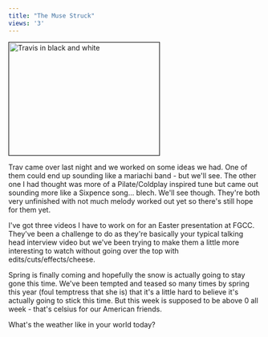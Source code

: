 ```yaml
---
title: "The Muse Struck"
views: '3'
---
```

<div><img alt="Travis in black and white" src="http://www.mennoboy.com/chris/archives/images/music/bandwtrav.jpg" width="300" height="225" border="1" /></div>
<p>Trav came over last night and we worked on some ideas we had.  One of them could end up sounding like a mariachi band - but we'll see.  The other one I had thought was more of a Pilate/Coldplay inspired tune but came out sounding more like a Sixpence song... blech.  We'll see though.  They're both very unfinished with not much melody worked out yet so there's still hope for them yet.</p>
<p>I've got three videos I have to work on for an Easter presentation at FGCC.  They've been a challenge to do as they're basically your typical talking head interview video but we've been trying to make them a little more interesting to watch without going over the top with edits/cuts/effects/cheese.</p>
<p>Spring is finally coming and hopefully the snow is actually going to stay gone this time.  We've been tempted and teased so many times by spring this year (foul temptress that she is) that it's a little hard to believe it's actually going to stick this time.  But this week is supposed to be above 0 all week - that's celsius for our American friends.</p>
<p>What's the weather like in your world today?</p>
